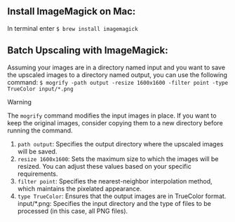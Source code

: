 ## Install ImageMagick on Mac:

In terminal enter `$ brew install imagemagick`

## Batch Upscaling with ImageMagick:
Assuming your images are in a directory named input and you want to save the upscaled images to a directory named output, you can use the following command:
`$ mogrify -path output -resize 1600x1600 -filter point -type TrueColor input/*.png`

> [!WARNING]
> The `mogrify` command modifies the input images in place.
> If you want to keep the original images, consider copying them to a new directory before running the command.

1. `path output`: Specifies the output directory where the upscaled images will be saved.
1. `resize 1600x1600`: Sets the maximum size to which the images will be resized. You can adjust these values based on your specific requirements.
1. `filter point`: Specifies the nearest-neighbor interpolation method, which maintains the pixelated appearance.
1. `type TrueColor`: Ensures that the output images are in TrueColor format.
input/*.png: Specifies the input directory and the type of files to be processed (in this case, all PNG files).
